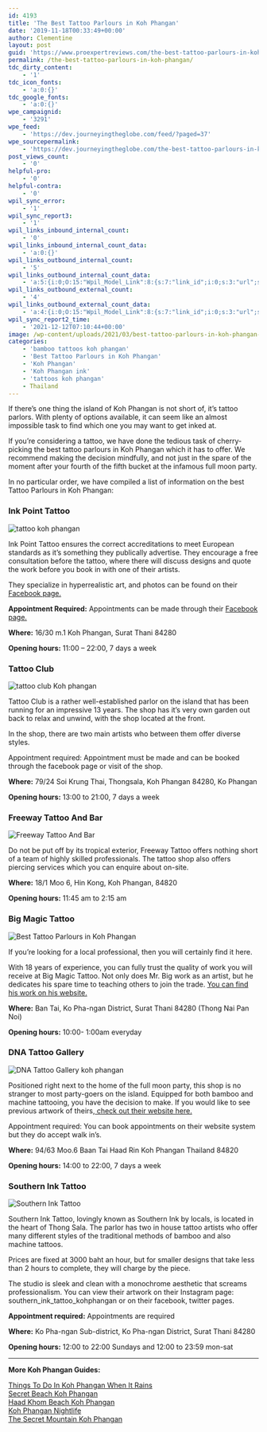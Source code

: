 ```yaml
---
id: 4193
title: 'The Best Tattoo Parlours in Koh Phangan'
date: '2019-11-18T00:33:49+00:00'
author: Clementine
layout: post
guid: 'https://www.proexpertreviews.com/the-best-tattoo-parlours-in-koh-phangan/'
permalink: /the-best-tattoo-parlours-in-koh-phangan/
tdc_dirty_content:
    - '1'
tdc_icon_fonts:
    - 'a:0:{}'
tdc_google_fonts:
    - 'a:0:{}'
wpe_campaignid:
    - '3291'
wpe_feed:
    - 'https://dev.journeyingtheglobe.com/feed/?paged=37'
wpe_sourcepermalink:
    - 'https://dev.journeyingtheglobe.com/the-best-tattoo-parlours-in-koh-phangan/'
post_views_count:
    - '0'
helpful-pro:
    - '0'
helpful-contra:
    - '0'
wpil_sync_error:
    - '1'
wpil_sync_report3:
    - '1'
wpil_links_inbound_internal_count:
    - '0'
wpil_links_inbound_internal_count_data:
    - 'a:0:{}'
wpil_links_outbound_internal_count:
    - '5'
wpil_links_outbound_internal_count_data:
    - 'a:5:{i:0;O:15:"Wpil_Model_Link":8:{s:7:"link_id";i:0;s:3:"url";s:77:"https://www.journeyingtheglobe.com/things-to-do-in-koh-phangan-when-it-rains/";s:4:"host";s:22:"journeyingtheglobe.com";s:8:"internal";b:1;s:4:"post";O:15:"Wpil_Model_Post":9:{s:2:"id";i:4187;s:5:"title";N;s:4:"type";s:4:"post";s:6:"status";N;s:7:"content";N;s:5:"links";N;s:4:"slug";N;s:6:"clicks";N;s:8:"position";N;}s:6:"anchor";s:41:"Things To Do In Koh Phangan When It Rains";s:15:"added_by_plugin";b:0;s:8:"location";s:7:"content";}i:1;O:15:"Wpil_Model_Link":8:{s:7:"link_id";i:0;s:3:"url";s:60:"https://www.journeyingtheglobe.com/secret-beach-koh-phangan/";s:4:"host";s:22:"journeyingtheglobe.com";s:8:"internal";b:1;s:4:"post";O:15:"Wpil_Model_Post":9:{s:2:"id";i:4189;s:5:"title";N;s:4:"type";s:4:"post";s:6:"status";N;s:7:"content";N;s:5:"links";N;s:4:"slug";N;s:6:"clicks";N;s:8:"position";N;}s:6:"anchor";s:24:"Secret Beach Koh Phangan";s:15:"added_by_plugin";b:0;s:8:"location";s:7:"content";}i:2;O:15:"Wpil_Model_Link":8:{s:7:"link_id";i:0;s:3:"url";s:63:"https://www.journeyingtheglobe.com/haad-khom-beach-koh-phangan/";s:4:"host";s:22:"journeyingtheglobe.com";s:8:"internal";b:1;s:4:"post";O:15:"Wpil_Model_Post":9:{s:2:"id";i:4191;s:5:"title";N;s:4:"type";s:4:"post";s:6:"status";N;s:7:"content";N;s:5:"links";N;s:4:"slug";N;s:6:"clicks";N;s:8:"position";N;}s:6:"anchor";s:27:"Haad Khom Beach Koh Phangan";s:15:"added_by_plugin";b:0;s:8:"location";s:7:"content";}i:3;O:15:"Wpil_Model_Link":8:{s:7:"link_id";i:0;s:3:"url";s:57:"https://www.journeyingtheglobe.com/koh-phangan-nightlife/";s:4:"host";s:22:"journeyingtheglobe.com";s:8:"internal";b:1;s:4:"post";O:15:"Wpil_Model_Post":9:{s:2:"id";i:4215;s:5:"title";N;s:4:"type";s:4:"post";s:6:"status";N;s:7:"content";N;s:5:"links";N;s:4:"slug";N;s:6:"clicks";N;s:8:"position";N;}s:6:"anchor";s:21:"Koh Phangan Nightlife";s:15:"added_by_plugin";b:0;s:8:"location";s:7:"content";}i:4;O:15:"Wpil_Model_Link":8:{s:7:"link_id";i:0;s:3:"url";s:67:"https://www.journeyingtheglobe.com/the-secret-mountain-koh-phangan/";s:4:"host";s:22:"journeyingtheglobe.com";s:8:"internal";b:1;s:4:"post";O:15:"Wpil_Model_Post":9:{s:2:"id";i:4227;s:5:"title";N;s:4:"type";s:4:"post";s:6:"status";N;s:7:"content";N;s:5:"links";N;s:4:"slug";N;s:6:"clicks";N;s:8:"position";N;}s:6:"anchor";s:31:"The Secret Mountain Koh Phangan";s:15:"added_by_plugin";b:0;s:8:"location";s:7:"content";}}'
wpil_links_outbound_external_count:
    - '4'
wpil_links_outbound_external_count_data:
    - 'a:4:{i:0;O:15:"Wpil_Model_Link":8:{s:7:"link_id";i:0;s:3:"url";s:44:"https://www.facebook.com/inkpointkohphangan/";s:4:"host";s:12:"facebook.com";s:8:"internal";b:0;s:4:"post";N;s:6:"anchor";s:14:"Facebook page.";s:15:"added_by_plugin";b:0;s:8:"location";s:7:"content";}i:1;O:15:"Wpil_Model_Link":8:{s:7:"link_id";i:0;s:3:"url";s:44:"https://www.facebook.com/inkpointkohphangan/";s:4:"host";s:12:"facebook.com";s:8:"internal";b:0;s:4:"post";N;s:6:"anchor";s:14:"Facebook page.";s:15:"added_by_plugin";b:0;s:8:"location";s:7:"content";}i:2;O:15:"Wpil_Model_Link":8:{s:7:"link_id";i:0;s:3:"url";s:30:"http://www.bigmagictattoo.com/";s:4:"host";s:18:"bigmagictattoo.com";s:8:"internal";b:0;s:4:"post";N;s:6:"anchor";s:37:"You can find his work on his website.";s:15:"added_by_plugin";b:0;s:8:"location";s:7:"content";}i:3;O:15:"Wpil_Model_Link":8:{s:7:"link_id";i:0;s:3:"url";s:32:"http://www.dnatattoogallery.com/";s:4:"host";s:20:"dnatattoogallery.com";s:8:"internal";b:0;s:4:"post";N;s:6:"anchor";s:30:" check out their website here.";s:15:"added_by_plugin";b:0;s:8:"location";s:7:"content";}}'
wpil_sync_report2_time:
    - '2021-12-12T07:10:44+00:00'
image: /wp-content/uploads/2021/03/best-tattoo-parlours-in-koh-phangan-300x169-1.jpg
categories:
    - 'bamboo tattoos koh phangan'
    - 'Best Tattoo Parlours in Koh Phangan'
    - 'Koh Phangan'
    - 'Koh Phangan ink'
    - 'tattoos koh phangan'
    - Thailand
---
```


<div><span data-preserver-spaces="true">If there’s one thing the island of Koh Phangan is not short of, it’s tattoo parlors. With plenty of options available, it can seem like an almost impossible task to find which one you may want to get inked at.</span>

<span data-preserver-spaces="true">If you’re considering a tattoo, we have done the tedious task of cherry-picking the best tattoo parlours in Koh Phangan which it has to offer. We recommend making the decision mindfully, and not just in the spare of the moment after your fourth of the fifth bucket at the infamous full moon party.</span>

<span data-preserver-spaces="true">In no particular order, we have compiled a list of information on the best Tattoo Parlours in Koh Phangan:</span>

### <span data-preserver-spaces="true">Ink Point Tattoo</span>

![tattoo koh phangan](https://dev.journeyingtheglobe.com/wp-content/uploads/2021/03/best-tattoo-parlours-in-koh-phangan-300x169-1.jpg)

<span data-preserver-spaces="true">Ink Point Tattoo ensures the correct accreditations to meet European standards as it’s something they publically advertise. They encourage a free consultation before the tattoo, where there will discuss designs and quote the work before you book in with one of their artists.</span>

<span data-preserver-spaces="true">They specialize in hyperrealistic art, and photos can be found on their [Facebook page.](https://www.facebook.com/inkpointkohphangan/)</span>

<span data-preserver-spaces="true">**Appointment Required:** Appointments can be made through their [Facebook page.](https://www.facebook.com/inkpointkohphangan/)</span>

<span data-preserver-spaces="true">**Where:** 16/30 m.1 Koh Phangan, Surat Thani 84280</span>

<span data-preserver-spaces="true">**Opening hours:** 11:00 – 22:00, 7 days a week</span>

### <span data-preserver-spaces="true">Tattoo Club</span>

![tattoo club Koh phangan](https://dev.journeyingtheglobe.com/wp-content/uploads/2021/03/hipster-869222_1280-300x200-1.jpg)

<span data-preserver-spaces="true">Tattoo Club is a rather well-established parlor on the island that has been running for an impressive 13 years. The shop has it’s very own garden out back to relax and unwind, with the shop located at the front. </span>

<span data-preserver-spaces="true">In the shop, there are two main artists who between them offer diverse styles.</span>

<span data-preserver-spaces="true">Appointment required: Appointment must be made and can be booked through the facebook page or visit of the shop.</span>

<span data-preserver-spaces="true">**Where:** 79/24 Soi Krung Thai, Thongsala, Koh Phangan 84280, Ko Phangan</span>

<span data-preserver-spaces="true">**Opening hours:** 13:00 to 21:00, 7 days a week</span>

### <span data-preserver-spaces="true">Freeway Tattoo And Bar</span>

![Freeway Tattoo And Bar](https://dev.journeyingtheglobe.com/wp-content/uploads/2021/03/owl-1281791_1280-300x200-1.jpg)

<span data-preserver-spaces="true">Do not be put off by its tropical exterior, Freeway Tattoo offers nothing short of a team of highly skilled professionals. The tattoo shop also offers piercing services which you can enquire about on-site.</span>

**Where:** 18/1 Moo 6, Hin Kong, Koh Phangan, 84820

<span data-preserver-spaces="true">**Opening hours:** 11:45 am to 2:15 am</span>

### <span data-preserver-spaces="true">Big Magic Tattoo</span>

![Best Tattoo Parlours in Koh Phangan](https://dev.journeyingtheglobe.com/wp-content/uploads/2021/03/tattoo-3268988_1280-300x200-1.jpg)

<span data-preserver-spaces="true">If you’re looking for a local professional, then you will certainly find it here.</span>

<span data-preserver-spaces="true">With 18 years of experience, you can fully trust the quality of work you will receive at Big Magic Tattoo. Not only does Mr. Big work as an artist, but he dedicates his spare time to teaching others to join the trade. [You can find his work on his website.](http://www.bigmagictattoo.com/)</span>

<span data-preserver-spaces="true">**Where:** Ban Tai, Ko Pha-ngan District, Surat Thani 84280 (Thong Nai Pan Noi)</span>

<span data-preserver-spaces="true">**Opening hours:** 10:00- 1:00am everyday</span>

### <span data-preserver-spaces="true">DNA Tattoo Gallery</span>

![DNA Tattoo Gallery koh phangan](https://dev.journeyingtheglobe.com/wp-content/uploads/2021/03/people-2598359_1280-300x200-1.jpg)

<span data-preserver-spaces="true">Positioned right next to the home of the full moon party, this shop is no stranger to most party-goers on the island. Equipped for both bamboo and machine tattooing, you have the decision to make. If you would like to see previous artwork of theirs,[ check out their website here.](https://www.facebook.com/DnaTattooGallery/)</span>

<span data-preserver-spaces="true">Appointment required: You can book appointments on their website system but they do accept walk in’s.</span>

<span data-preserver-spaces="true">**Where:** 94/63 Moo.6 Baan Tai Haad Rin Koh Phangan Thailand 84820</span>

<span data-preserver-spaces="true">**Opening hours:** 14:00 to 22:00, 7 days a week</span>

### <span data-preserver-spaces="true">Southern Ink Tattoo</span>

![Southern Ink Tattoo](https://dev.journeyingtheglobe.com/wp-content/uploads/2021/03/tattoo-1893141_640-300x200-1.jpg)

<span data-preserver-spaces="true">Southern Ink Tattoo, lovingly known as Southern Ink by locals, is located in the heart of Thong Sala. The parlor has two in house tattoo artists who offer many different styles of the traditional methods of bamboo and also machine tattoos. </span>

<span data-preserver-spaces="true">Prices are fixed at 3000 baht an hour, but for smaller designs that take less than 2 hours to complete, they will charge by the piece.</span>

<span data-preserver-spaces="true">The studio is sleek and clean with a monochrome aesthetic that screams professionalism. You can view their artwork on their Instagram page: southern\_ink\_tattoo\_kohphangan or on their facebook, twitter pages.</span>

<span data-preserver-spaces="true">**Appointment required:** Appointments are required</span>

<span data-preserver-spaces="true">**Where:** Ko Pha-ngan Sub-district, Ko Pha-ngan District, Surat Thani 84280</span>

<span data-preserver-spaces="true">**Opening hours:** 12:00 to 22:00 Sundays and 12:00 to 23:59 mon-sat</span>

- - - - - -

**More Koh Phangan Guides:**

[Things To Do In Koh Phangan When It Rains](https://dev.journeyingtheglobe.com/things-to-do-in-koh-phangan-when-it-rains/)  
[Secret Beach Koh Phangan](https://dev.journeyingtheglobe.com/secret-beach-koh-phangan/)  
[Haad Khom Beach Koh Phangan](https://dev.journeyingtheglobe.com/haad-khom-beach-koh-phangan/)  
[Koh Phangan Nightlife](https://dev.journeyingtheglobe.com/koh-phangan-nightlife/)  
[The Secret Mountain Koh Phangan](https://dev.journeyingtheglobe.com/the-secret-mountain-koh-phangan/)

</div>